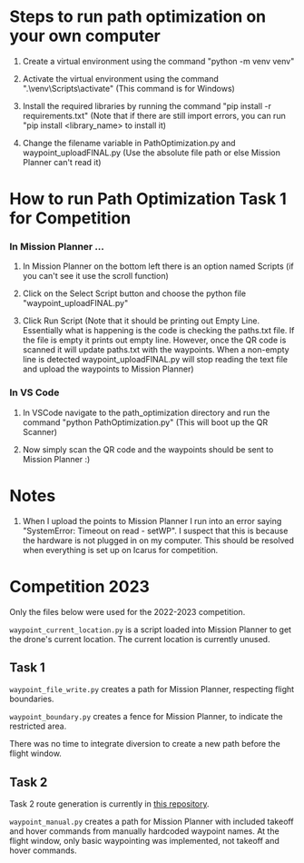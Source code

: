 Steps to run path optimization on your own computer
==================================================

1. Create a virtual environment using the command "python -m venv venv"

2. Activate the virtual environment using the command ".\venv\Scripts\activate" (This command is for Windows)

3. Install the required libraries by running the command "pip install -r requirements.txt" (Note that if there are still import errors, you can run "pip install <library_name> to install it)

4. Change the filename variable in PathOptimization.py and waypoint_uploadFINAL.py (Use the absolute file path or else Mission Planner can't read it)

How to run Path Optimization Task 1 for Competition
===================================================

### In Mission Planner ... ###

1. In Mission Planner on the bottom left there is an option named Scripts (if you can't see it use the scroll function)

2. Click on the Select Script button and choose the python file "waypoint_uploadFINAL.py"

3. Click Run Script (Note that it should be printing out Empty Line. Essentially what is happening is the code is checking the paths.txt file. If the file is empty it prints out empty line. However, once the QR code is scanned it will update paths.txt with the waypoints. When a non-empty line is detected waypoint_uploadFINAL.py will stop reading the text file and upload the waypoints to Mission Planner)

### In VS Code ###

1. In VSCode navigate to the path_optimization directory and run the command "python PathOptimization.py" (This will boot up the QR Scanner)

2. Now simply scan the QR code and the waypoints should be sent to Mission Planner :)

Notes
=====

1. When I upload the points to Mission Planner I run into an error saying "SystemError: Timeout on read - setWP". I suspect that this is because the hardware is not plugged in on my computer. This should be resolved when everything is set up on Icarus for competition.

# Competition 2023

Only the files below were used for the 2022-2023 competition.

`waypoint_current_location.py` is a script loaded into Mission Planner to get the drone's current location. The current location is currently unused.

## Task 1

`waypoint_file_write.py` creates a path for Mission Planner, respecting flight boundaries.

`waypoint_boundary.py` creates a fence for Mission Planner, to indicate the restricted area.

There was no time to integrate diversion to create a new path before the flight window.

## Task 2

Task 2 route generation is currently in [this repository](https://github.com/Chrisytz/Task2).

`waypoint_manual.py` creates a path for Mission Planner with included takeoff and hover commands from manually hardcoded waypoint names. At the flight window, only basic waypointing was implemented, not takeoff and hover commands.
